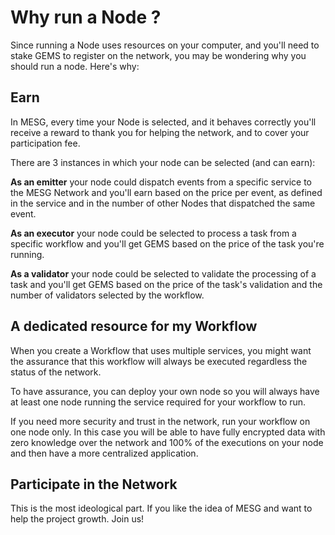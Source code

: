 # Why run a Node ?

Since running a Node uses resources on your computer, and you'll need to stake  GEMS to register on the network, you may be wondering why you should run a node. Here's why:

## Earn 

In MESG, every time your Node is selected, and it behaves correctly you'll receive a reward to thank you for helping the network, and to cover your participation fee.

There are 3 instances in which your node can be selected \(and can earn\):

**As an emitter** your node could dispatch events from a specific service to the MESG Network and you'll earn based on the price per event, as defined in the service and in the number of other Nodes that dispatched the same event.

**As an executor** your node could be selected to process a task from a specific workflow and you'll get GEMS based on the price of the task you're running.

**As a validator** your node could be selected to validate the processing of a task and you'll get GEMS based on the price of the task's validation and the number of validators selected by the workflow.

## A dedicated resource for my Workflow

When you create a Workflow that uses multiple services, you might want the assurance that this workflow will always be executed regardless the status of the network.

To have assurance, you can deploy your own node so you will always have at least one node running the service required for your workflow to run.

If you need more security and trust in the network, run your workflow on one node only. In this case you will be able to have fully encrypted data with zero knowledge over the network and 100% of the executions on your node and then have a more centralized application.

## Participate in the Network

This is the most ideological part. If you like the idea of MESG and want to help the project growth. Join us!

